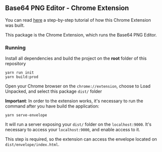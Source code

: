 ## Base64 PNG Editor - Chrome Extension

You can read [here](https://blog.kie.org/2020/10/kogito-tooling-examples%e2%80%8a-%e2%80%8ahow-to-create-a-chrome-extension-for-a-custom-editor.html) a step-by-step tutorial of how this Chrome Extension was built.

This package is the Chrome Extension, which runs the Base64 PNG Editor.

### Running

Install all dependencies and build the project on the **root** folder of this repository

```shell script
yarn run init
yarn build:prod
```

Open your Chrome browser on the `chrome://extension`, choose to Load Unpacked, and select this package `dist/` folder

**Important**: In order to the extension works, it's necessary to run the command after you have build the application:

```
yarn serve-envelope
```

It will run a server exposing your `dist/` folder on the `localhost:9000`. It's necessary to access your `localhost:9000`, and enable access to it.

This step is required, so the extension can access the envelope located on `dist/envelope/index.html`.
